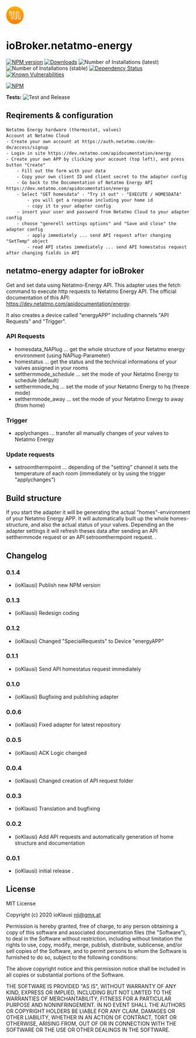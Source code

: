 ![Logo](admin/netatmo-energy.png)
# ioBroker.netatmo-energy

[![NPM version](http://img.shields.io/npm/v/iobroker.netatmo-energy.svg)](https://www.npmjs.com/package/iobroker.netatmo-energy)
[![Downloads](https://img.shields.io/npm/dm/iobroker.netatmo-energy.svg)](https://www.npmjs.com/package/iobroker.netatmo-energy)
![Number of Installations (latest)](http://iobroker.live/badges/netatmo-energy-installed.svg)
![Number of Installations (stable)](http://iobroker.live/badges/netatmo-energy-stable.svg)
[![Dependency Status](https://img.shields.io/david/Homemade-Disaster/iobroker.netatmo-energy.svg)](https://david-dm.org/Homemade-Disaster/iobroker.netatmo-energy)
[![Known Vulnerabilities](https://snyk.io/test/github/Homemade-Disaster/ioBroker.netatmo-energy/badge.svg)](https://snyk.io/test/github/Homemade-Disaster/ioBroker.netatmo-energy)

[![NPM](https://nodei.co/npm/iobroker.netatmo-energy.png?downloads=true)](https://nodei.co/npm/iobroker.netatmo-energy/)

**Tests:** ![Test and Release](https://github.com/Homemade-Disaster/ioBroker.netatmo-energy/workflows/Test%20and%20Release/badge.svg)

## Reqirements & configuration
	Netatmo Energy hardware (thermostat, valves)
	Account at Netatmo Cloud
	- Create your own account at https://auth.netatmo.com/de-de/access/signup
	- Login in site https://dev.netatmo.com/apidocumentation/energy
	- Create your own APP by clicking your account (top left), and press button "Create"
		- Fill out the form with your data
		- Copy your own client ID and client secret to the adapter config
		- Go back to the Documentation of Netatmo Energy API https://dev.netatmo.com/apidocumentation/energy
		- Select "GET homesdata" - "Try it out" - "EXECUTE / HOMESDATA"
			- you will get a response including your home id
			- copy it to your adapter config
		- insert your user and password from Netatmo Cloud to your adapter config
		- choose "generell settings options" and "Save and close" the adapter config
			- apply immediately ... send API request after changing "SetTemp" object
			- read API states immediately ... send API homestatus request after changing fields in API


## netatmo-energy adapter for ioBroker

Get and set data using Netatmo-Energy API. This adapter uses the fetch command to execute http requests to Netatmo Energy API. The official documentation of this API: https://dev.netatmo.com/apidocumentation/energy.

It also creates a device called "energyAPP" including channels "API Requests" and "Trigger".

### API Requests
* homesdata_NAPlug      ... get the whole structure of your Netatmo energy environment (using NAPlug-Parameter)
* homestatus            ... get the status and the technical informations of your valves assigned in your rooms
* setthermmode_schedule ... set the mode of your Netatmo Energy to schedule (default)
* setthermmode_hq       ... set the mode of your Netatmo Energy to hq (freeze mode)
* setthermmode_away     ... set the mode of your Netatmo Energy to away (from home)

### Trigger
* applychanges          ... transfer all manually changes of your valves to Netatmo Energy

### Update requests
* setroomthermpoint     ... depending of the "setting" channel it sets the temperature of each room (immediately or by using the trigger "applychanges")

## Build structure
If you start the adapter it will be generating the actual "homes"-environment of your Netatmo Energy APP.
It will automatically built up the whole homes-structure, and also the actual status of your valves.
Depending an the adapter settings it will refresh theses data after sending an API setthermmode request or an API setroomthermpoint request.
.


## Changelog

### 0.1.4
* (ioKlausi) Publish new NPM version

### 0.1.3
* (ioKlausi) Redesign coding

### 0.1.2
* (ioKlausi) Changed "SpecialRequests" to Device "energyAPP"

### 0.1.1
* (ioKlausi) Send API homestatus request immediately  

### 0.1.0
* (ioKlausi) Bugfixing and publishing adapter  

### 0.0.6
* (ioKlausi) Fixed adapter for latest repository

### 0.0.5
* (ioKlausi) ACK Logic changed

### 0.0.4
* (ioKlausi) Changed creation of API request folder

### 0.0.3
* (ioKlausi) Translation and bugfixing

### 0.0.2
* (ioKlausi) Add API requests and automatically generation of home structure and documentation

### 0.0.1
* (ioKlausi) initial release
.


## License
MIT License

Copyright (c) 2020 ioKlausi <nii@gmx.at>

Permission is hereby granted, free of charge, to any person obtaining a copy
of this software and associated documentation files (the "Software"), to deal
in the Software without restriction, including without limitation the rights
to use, copy, modify, merge, publish, distribute, sublicense, and/or sell
copies of the Software, and to permit persons to whom the Software is
furnished to do so, subject to the following conditions:

The above copyright notice and this permission notice shall be included in all
copies or substantial portions of the Software.

THE SOFTWARE IS PROVIDED "AS IS", WITHOUT WARRANTY OF ANY KIND, EXPRESS OR
IMPLIED, INCLUDING BUT NOT LIMITED TO THE WARRANTIES OF MERCHANTABILITY,
FITNESS FOR A PARTICULAR PURPOSE AND NONINFRINGEMENT. IN NO EVENT SHALL THE
AUTHORS OR COPYRIGHT HOLDERS BE LIABLE FOR ANY CLAIM, DAMAGES OR OTHER
LIABILITY, WHETHER IN AN ACTION OF CONTRACT, TORT OR OTHERWISE, ARISING FROM,
OUT OF OR IN CONNECTION WITH THE SOFTWARE OR THE USE OR OTHER DEALINGS IN THE
SOFTWARE.
